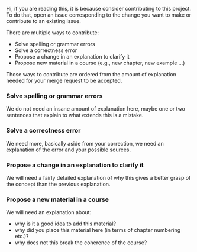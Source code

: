 Hi, if you are reading this, it is because consider contributing to this project. 
To do that, open an issue corresponding to the change you want to make or contribute to an existing issue. 

There are multiple ways to contribute: 
- Solve spelling or grammar errors
- Solve a correctness error
- Propose a change in an explanation to clarify it 
- Propose new material in a course (e.g., new chapter, new example ...)

Those ways to contribute are ordered from the amount of explanation needed for your merge request to be accepted. 

### Solve spelling or grammar errors

We do not need an insane amount of explanation here, maybe one or two sentences that explain to what extends this is a mistake. 

### Solve a correctness error 

We need more, basically aside from your correction, we need an explanation of the error and your possible sources. 

### Propose a change in an explanation to clarify it 

We will need a fairly detailed explanation of why this gives a better grasp of the concept than the previous explanation. 

### Propose a new material in a course 

We will need an explanation about: 
- why is it a good idea to add this material?
- why did you place this material here (in terms of chapter numbering etc.)?
- why does not this break the coherence of the course?


